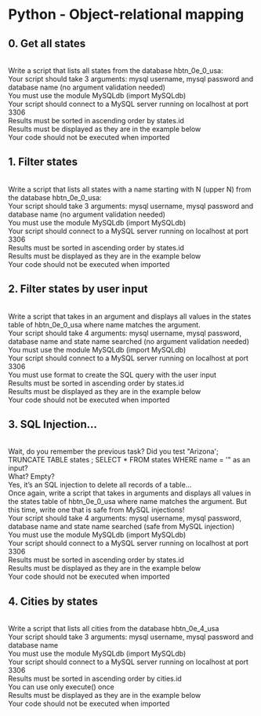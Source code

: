 <h1>Python - Object-relational mapping</h1>
<h2>0. Get all states</h2>
<br>
Write a script that lists all states from the database hbtn_0e_0_usa:
<br>
Your script should take 3 arguments: mysql username, mysql password and database name (no argument validation needed)
<br>You must use the module MySQLdb (import MySQLdb)
<br>Your script should connect to a MySQL server running on localhost at port 3306
<br>Results must be sorted in ascending order by states.id
<br>Results must be displayed as they are in the example below
<br>Your code should not be executed when imported
<br>
<h2>1. Filter states</h2>
<br>
Write a script that lists all states with a name starting with N (upper N) from the database hbtn_0e_0_usa:
<br>
Your script should take 3 arguments: mysql username, mysql password and database name (no argument validation needed)
<br>You must use the module MySQLdb (import MySQLdb)
<br>Your script should connect to a MySQL server running on localhost at port 3306
<br>Results must be sorted in ascending order by states.id
<br>Results must be displayed as they are in the example below
<br>Your code should not be executed when imported
<br>
<h2>2. Filter states by user input</h2>
<br>
Write a script that takes in an argument and displays all values in the states table of hbtn_0e_0_usa where name matches the argument.
<br>
Your script should take 4 arguments: mysql username, mysql password, database name and state name searched (no argument validation needed)<br>
You must use the module MySQLdb (import MySQLdb)<br>
Your script should connect to a MySQL server running on localhost at port 3306<br>
You must use format to create the SQL query with the user input<br>
Results must be sorted in ascending order by states.id<br>
Results must be displayed as they are in the example below<br>
Your code should not be executed when imported<br>
<h2>3. SQL Injection...</h2>
<br>
Wait, do you remember the previous task? Did you test "Arizona'; TRUNCATE TABLE states ; SELECT * FROM states WHERE name = '" as an input?
<br>
What? Empty?
<br>
Yes, it’s an SQL injection to delete all records of a table…
<br>
Once again, write a script that takes in arguments and displays all values in the states table of hbtn_0e_0_usa where name matches the argument. But this time, write one that is safe from MySQL injections!
<br>
Your script should take 4 arguments: mysql username, mysql password, database name and state name searched (safe from MySQL injection)<br>
You must use the module MySQLdb (import MySQLdb)<br>
Your script should connect to a MySQL server running on localhost at port 3306<br>
Results must be sorted in ascending order by states.id<br>
Results must be displayed as they are in the example below<br>
Your code should not be executed when imported<br>
<h2>4. Cities by states</h2>
<br>
Write a script that lists all cities from the database hbtn_0e_4_usa
<br>
Your script should take 3 arguments: mysql username, mysql password and database name<br>
You must use the module MySQLdb (import MySQLdb)<br>
Your script should connect to a MySQL server running on localhost at port 3306<br>
Results must be sorted in ascending order by cities.id<br>
You can use only execute() once<br>
Results must be displayed as they are in the example below<br>
Your code should not be executed when imported<br>
